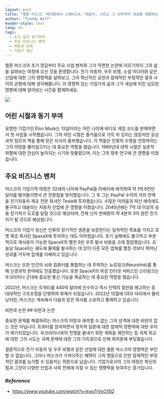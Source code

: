 ```yaml
---
layout: post
title: "엘론 머스크: 페이팔에서 스페이스X, 테슬라, 그리고 그 너머까지 세상을 재편하는 거침없는 힘! "
author: "Trendy Wolf"
header-style: text
lang: en
tags:
  - 초기 삶과 동기부여
  - 주요 비즈니스 벤처
  - 비판과 논쟁
  - 기업가 정신
---
```


엘론 머스크의 초기 영감부터 주요 사업 벤처와 그가 직면한 논란에 이르기까지 그의 삶을 살펴보는 여정에 오신 것을 환영합니다. 전기 자동차, 우주 비행, 소셜 미디어와 같은 산업에 대한 그의 영향력을 살펴보고, 그의 혁신적인 공헌과 잠재적인 부정적인 결과 사이의 균형에 대해 생각해봅니다. 이 영향력 있는 기업가의 삶과 그가 세상에 미친 심오한 영향에 대해 알아보는 시간을 함께하세요. 

<img
    src="https://i.ytimg.com/vi/kwsTrVoCfSQ/hqdefault.jpg"
/>




## 어린 시절과 동기 부여

유명한 기업가인 Elon Musk는 12살이라는 어린 나이에 비디오 게임 코드를 판매하면서 첫 사업을 시작했습니다. 그의 어린 시절은 즐거움으로 가득 차 있지는 않았지만 공상과학 장르의 책을 통해 얻은 지식이 풍부했습니다. 이 책들은 인류의 수명을 연장하려는 그의 야망을 불러일으키는 데 중요한 역할을 했습니다. 1990년대 대학 시절은 실존적 위험에 대한 관심이 높아지는 시기와 맞물렸으며, 이는 그의 향후 연구에 큰 영향을 미쳤습니다. 

## 주요 비즈니스 벤처

머스크의 기업가적 여정은 32세의 나이에 PayPal을 이베이에 매각하여 약 1억 8천만 달러를 벌어들이면서 큰 전환점을 맞이했습니다. 그 후 그는 PayPal 수익의 거의 전액을 전기자동차 제조 전문 회사인 Tesla에 투자했습니다. 수많은 어려움과 파산 예측에도 불구하고 테슬라는 자동차 산업에 큰 영향을 미쳤습니다. 2040년에는 7억 대 이상의 승용 전기차가 도로를 달릴 것으로 예상되며, 전체 신차 판매량의 약 4분의 3이 완전 전기차가 될 것으로 예상됩니다.

머스크의 기업가 정신은 인류의 장기적인 생존을 보장한다는 일차적인 목표를 가지고 로켓 제조 회사인 SpaceX에 투자하는 데도 이어졌습니다. 초기 실패에도 불구하고 부분적으로 재사용이 가능한 SpaceX의 팰컨 9은 우주 발사 비용을 크게 절감했습니다. 오늘날 SpaceX는 궤도에 물체를 발사하는 데 있어 다른 모든 업체를 합친 것보다 뛰어난 성과를 거두며 업계를 지배하고 있습니다.

머스크는 또한 인간의 뇌와 컴퓨터를 통합하는 데 주력하는 뉴로링크(Neurolink)를 통해 신경과학 분야에도 진출했습니다. 또한 SpaceX의 위성 인터넷 서비스인 스타링크는 우크라이나 군대에 중요한 통신 기능을 제공하는 데 중요한 역할을 했습니다.

2022년, 머스크는 트위터를 440억 달러에 인수하고 즉시 인력의 절반을 해고하는 등 대대적인 구조조정을 단행하여 화제가 되었습니다. 2022년 12월에 CEO 자리에서 물러났지만, 머스크는 계속해서 다음과 같은 회사를 소유하고 통제하고 있습니다.

비판과 논란 ## 비판과 논란

중요한 문제를 해결하려는 머스크의 야망과 예측할 수 없는 그의 성격에 대한 비판이 없는 것은 아닙니다. 트위터를 장악하면서 정치적 담론에 대한 잠재적 영향력에 대한 우려가 제기되었습니다. 우크라이나와의 전쟁을 끝내기 위한 계획을 제안하는 등 국제 외교에 대한 그의 시도는 국제 문제에 대한 그의 기득권으로 인해 회의론에 부딪혔습니다.

결론적으로 전기 자동차 및 우주 비행과 같은 산업에 대한 엘론 머스크의 영향력은 부인할 수 없습니다. 그러나 머스크가 가져다주는 혜택이 그의 행동으로 인한 잠재적인 부정적인 결과를 능가할 수 있을지는 의문으로 남습니다. 기업가로서의 그의 여정은 혁신의 힘과 그것이 다양한 산업과 사회 전체에 미칠 수 있는 영향력을 보여주는 증거입니다. 


### _Reference_
- _https://www.youtube.com/watch?v=kwsTrVoCfSQ_

